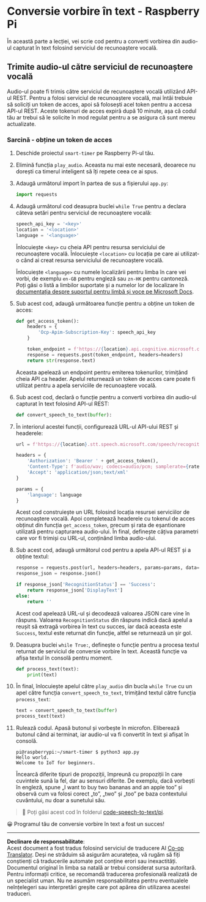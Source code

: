 <!--
CO_OP_TRANSLATOR_METADATA:
{
  "original_hash": "af249a24d4fe4f4de4806adbc3bc9d86",
  "translation_date": "2025-08-28T09:17:11+00:00",
  "source_file": "6-consumer/lessons/1-speech-recognition/pi-speech-to-text.md",
  "language_code": "ro"
}
-->
# Conversie vorbire în text - Raspberry Pi

În această parte a lecției, vei scrie cod pentru a converti vorbirea din audio-ul capturat în text folosind serviciul de recunoaștere vocală.

## Trimite audio-ul către serviciul de recunoaștere vocală

Audio-ul poate fi trimis către serviciul de recunoaștere vocală utilizând API-ul REST. Pentru a folosi serviciul de recunoaștere vocală, mai întâi trebuie să soliciți un token de acces, apoi să folosești acel token pentru a accesa API-ul REST. Aceste tokenuri de acces expiră după 10 minute, așa că codul tău ar trebui să le solicite în mod regulat pentru a se asigura că sunt mereu actualizate.

### Sarcină - obține un token de acces

1. Deschide proiectul `smart-timer` pe Raspberry Pi-ul tău.

1. Elimină funcția `play_audio`. Aceasta nu mai este necesară, deoarece nu dorești ca timerul inteligent să îți repete ceea ce ai spus.

1. Adaugă următorul import în partea de sus a fișierului `app.py`:

    ```python
    import requests
    ```

1. Adaugă următorul cod deasupra buclei `while True` pentru a declara câteva setări pentru serviciul de recunoaștere vocală:

    ```python
    speech_api_key = '<key>'
    location = '<location>'
    language = '<language>'
    ```

    Înlocuiește `<key>` cu cheia API pentru resursa serviciului de recunoaștere vocală. Înlocuiește `<location>` cu locația pe care ai utilizat-o când ai creat resursa serviciului de recunoaștere vocală.

    Înlocuiește `<language>` cu numele localizării pentru limba în care vei vorbi, de exemplu `en-GB` pentru engleză sau `zn-HK` pentru cantoneză. Poți găsi o listă a limbilor suportate și a numelor lor de localizare în [documentația despre suportul pentru limbă și voce pe Microsoft Docs](https://docs.microsoft.com/azure/cognitive-services/speech-service/language-support?WT.mc_id=academic-17441-jabenn#speech-to-text).

1. Sub acest cod, adaugă următoarea funcție pentru a obține un token de acces:

    ```python
    def get_access_token():
        headers = {
            'Ocp-Apim-Subscription-Key': speech_api_key
        }
    
        token_endpoint = f'https://{location}.api.cognitive.microsoft.com/sts/v1.0/issuetoken'
        response = requests.post(token_endpoint, headers=headers)
        return str(response.text)
    ```

    Aceasta apelează un endpoint pentru emiterea tokenurilor, trimițând cheia API ca header. Apelul returnează un token de acces care poate fi utilizat pentru a apela serviciile de recunoaștere vocală.

1. Sub acest cod, declară o funcție pentru a converti vorbirea din audio-ul capturat în text folosind API-ul REST:

    ```python
    def convert_speech_to_text(buffer):
    ```

1. În interiorul acestei funcții, configurează URL-ul API-ului REST și headerele:

    ```python
    url = f'https://{location}.stt.speech.microsoft.com/speech/recognition/conversation/cognitiveservices/v1'

    headers = {
        'Authorization': 'Bearer ' + get_access_token(),
        'Content-Type': f'audio/wav; codecs=audio/pcm; samplerate={rate}',
        'Accept': 'application/json;text/xml'
    }

    params = {
        'language': language
    }
    ```

    Acest cod construiește un URL folosind locația resursei serviciilor de recunoaștere vocală. Apoi completează headerele cu tokenul de acces obținut din funcția `get_access_token`, precum și rata de eșantionare utilizată pentru capturarea audio-ului. În final, definește câțiva parametri care vor fi trimiși cu URL-ul, conținând limba audio-ului.

1. Sub acest cod, adaugă următorul cod pentru a apela API-ul REST și a obține textul:

    ```python
    response = requests.post(url, headers=headers, params=params, data=buffer)
    response_json = response.json()

    if response_json['RecognitionStatus'] == 'Success':
        return response_json['DisplayText']
    else:
        return ''
    ```

    Acest cod apelează URL-ul și decodează valoarea JSON care vine în răspuns. Valoarea `RecognitionStatus` din răspuns indică dacă apelul a reușit să extragă vorbirea în text cu succes, iar dacă aceasta este `Success`, textul este returnat din funcție, altfel se returnează un șir gol.

1. Deasupra buclei `while True:`, definește o funcție pentru a procesa textul returnat de serviciul de conversie vorbire în text. Această funcție va afișa textul în consolă pentru moment.

    ```python
    def process_text(text):
        print(text)
    ```

1. În final, înlocuiește apelul către `play_audio` din bucla `while True` cu un apel către funcția `convert_speech_to_text`, trimițând textul către funcția `process_text`:

    ```python
    text = convert_speech_to_text(buffer)
    process_text(text)
    ```

1. Rulează codul. Apasă butonul și vorbește în microfon. Eliberează butonul când ai terminat, iar audio-ul va fi convertit în text și afișat în consolă.

    ```output
    pi@raspberrypi:~/smart-timer $ python3 app.py 
    Hello world.
    Welcome to IoT for beginners.
    ```

    Încearcă diferite tipuri de propoziții, împreună cu propoziții în care cuvintele sună la fel, dar au sensuri diferite. De exemplu, dacă vorbești în engleză, spune „I want to buy two bananas and an apple too” și observă cum va folosi corect „to”, „two” și „too” pe baza contextului cuvântului, nu doar a sunetului său.

> 💁 Poți găsi acest cod în folderul [code-speech-to-text/pi](../../../../../6-consumer/lessons/1-speech-recognition/code-speech-to-text/pi).

😀 Programul tău de conversie vorbire în text a fost un succes!

---

**Declinare de responsabilitate**:  
Acest document a fost tradus folosind serviciul de traducere AI [Co-op Translator](https://github.com/Azure/co-op-translator). Deși ne străduim să asigurăm acuratețea, vă rugăm să fiți conștienți că traducerile automate pot conține erori sau inexactități. Documentul original în limba sa natală ar trebui considerat sursa autoritară. Pentru informații critice, se recomandă traducerea profesională realizată de un specialist uman. Nu ne asumăm responsabilitatea pentru eventualele neînțelegeri sau interpretări greșite care pot apărea din utilizarea acestei traduceri.